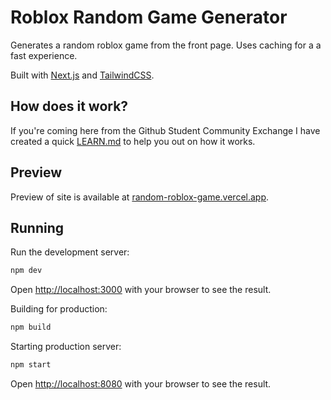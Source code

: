 # Roblox Random Game Generator

Generates a random roblox game from the front page. Uses caching for a a fast experience.

Built with [Next.js](https://nextjs.org) and [TailwindCSS](https://tailwindcss.com).

## How does it work?
If you're coming here from the Github Student Community Exchange I have created a quick [LEARN.md](https://github.com/zelrdev/roblox-random-gen/blob/main/LEARN.md) to help you out on how it works.

## Preview

Preview of site is available at [random-roblox-game.vercel.app](https://random-roblox-game.vercel.app).

## Running

Run the development server:

```bash
npm dev
```

Open [http://localhost:3000](http://localhost:3000) with your browser to see the result.

Building for production:

```bash
npm build
```

Starting production server:

```bash
npm start
```

Open [http://localhost:8080](http://localhost:8080) with your browser to see the result.

